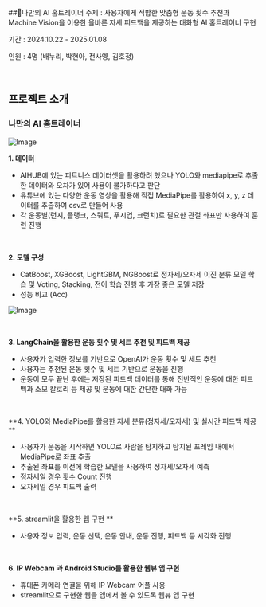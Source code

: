 ##나만의 AI 홈트레이너 
주제 : 사용자에게 적합한 맞춤형 운동 횟수 추천과 Machine Vision을 이용한 올바른 자세 피드백을 제공하는 대화형 AI 홈트레이너 구현

기간 : 2024.10.22 - 2025.01.08

인원 : 4명 (배누리, 박현아, 전사영, 김호정)

<br>

## 프로젝트 소개
### 나만의 AI 홈트레이너

![Image](https://github.com/user-attachments/assets/aa489cb5-01d3-4f24-bf5f-7c547c38ad76)

**1. 데이터**
- AIHUB에 있는 피트니스 데이터셋을 활용하려 했으나 YOLO와 mediapipe로 추출한 데이터와 오차가 있어 사용이 불가하다고 판단
- 유튜브에 있는 다양한 운동 영상을 활용해 직접 MediaPipe를 활용하여 x, y, z 데이터를 추출하여 csv로 만들어 사용
- 각 운동별(런지, 플랭크, 스쿼트, 푸시업, 크런치)로 필요한 관절 좌표만 사용하여 훈련 진행 

<br>

**2. 모델 구성**
- CatBoost, XGBoost, LightGBM, NGBoost로 정자세/오자세 이진 분류 모델 학습 및 Voting, Stacking, 전이 학습 진행 후 가장 좋은 모델 저장
- 성능 비교 (Acc)

![Image](https://github.com/user-attachments/assets/a4ca54e2-a47b-449d-b118-631f11f6ae8a)

<br>

**3. LangChain을 활용한 운동 횟수 및 세트 추천 및 피드백 제공**
- 사용자가 입력한 정보를 기반으로 OpenAI가 운동 횟수 및 세트 추천
- 사용자는 추천된 운동 횟수 및 세트 기반으로 운동을 진행
- 운동이 모두 끝난 후에는 저장된 피드백 데이터를 통해 전반적인 운동에 대한 피드백과 소모 칼로리 등 제공 및 운동에 대한 간단한 대화 가능

<br>

**4. YOLO와 MediaPipe를 활용한 자세 분류(정자세/오자세) 및 실시간 피드백 제공 **
- 사용자가 운동을 시작하면 YOLO로 사람을 탐지하고 탐지된 프레임 내에서 MediaPipe로 좌표 추출
- 추출된 좌표를 이전에 학습한 모델을 사용하여 정자세/오자세 예측
- 정자세일 경우 횟수 Count 진행
- 오자세일 경우 피드백 출력

<br>

**5. streamlit을 활용한 웹 구현 **
- 사용자 정보 입력, 운동 선택, 운동 안내, 운동 진행, 피드백 등 시각화 진행 


<br>

**6. IP Webcam 과 Android Studio를 활용한 웹뷰 앱 구현**
- 휴대폰 카메라 연결을 위해 IP Webcam 어플 사용
- streamlit으로 구현한 웹을 앱에서 볼 수 있도록 웹뷰 앱 구현 

